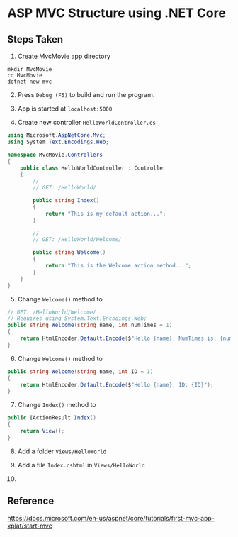 # ASP MVC Structure using .NET Core

## Steps Taken
1. Create MvcMovie app directory
```
mkdir MvcMovie
cd MvcMovie
dotnet new mvc
```

2. Press `Debug (F5)` to build and run the program.

3. App is started at `localhost:5000`

4. Create new controller `HelloWorldController.cs`
```csharp
using Microsoft.AspNetCore.Mvc;
using System.Text.Encodings.Web;

namespace MvcMovie.Controllers
{
    public class HelloWorldController : Controller
    {
        // 
        // GET: /HelloWorld/

        public string Index()
        {
            return "This is my default action...";
        }

        // 
        // GET: /HelloWorld/Welcome/ 

        public string Welcome()
        {
            return "This is the Welcome action method...";
        }
    }
}
```

5. Change `Welcome()` method to
```csharp
// GET: /HelloWorld/Welcome/ 
// Requires using System.Text.Encodings.Web;
public string Welcome(string name, int numTimes = 1)
{
    return HtmlEncoder.Default.Encode($"Hello {name}, NumTimes is: {numTimes}");
}
```

6. Change `Welcome()` method to
```csharp
public string Welcome(string name, int ID = 1)
{
    return HtmlEncoder.Default.Encode($"Hello {name}, ID: {ID}");
}
```

7. Change `Index()` method to
```csharp
public IActionResult Index()
{
    return View();
}
```

8. Add a folder `Views/HelloWorld`

9. Add a file `Index.cshtml` in `Views/HelloWorld`

10. 

## Reference
https://docs.microsoft.com/en-us/aspnet/core/tutorials/first-mvc-app-xplat/start-mvc